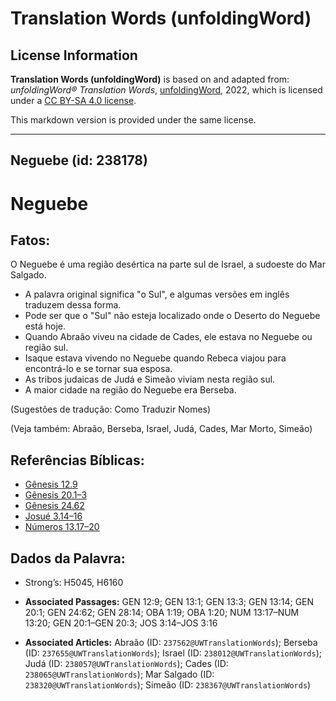 # Translation Words (unfoldingWord)

## License Information

**Translation Words (unfoldingWord)** is based on and adapted from: _unfoldingWord® Translation Words_, [unfoldingWord](https://unfoldingword.org/utw), 2022, which is licensed under a [CC BY-SA 4.0 license](https://creativecommons.org/licenses/by-sa/4.0/legalcode.en).

This markdown version is provided under the same license.



--------------------------------

## Neguebe (id: 238178)

Neguebe
=======

Fatos:
------

O Neguebe é uma região desértica na parte sul de Israel, a sudoeste do Mar Salgado.

* A palavra original significa "o Sul", e algumas versões em inglês traduzem dessa forma.
* Pode ser que o "Sul" não esteja localizado onde o Deserto do Neguebe está hoje.
* Quando Abraão viveu na cidade de Cades, ele estava no Neguebe ou região sul.
* Isaque estava vivendo no Neguebe quando Rebeca viajou para encontrá\-lo e se tornar sua esposa.
* As tribos judaicas de Judá e Simeão viviam nesta região sul.
* A maior cidade na região do Neguebe era Berseba.

(Sugestões de tradução: Como Traduzir Nomes)

(Veja também: Abraão, Berseba, Israel, Judá, Cades, Mar Morto, Simeão)

Referências Bíblicas:
---------------------

* [Gênesis 12\.9](https://ref.ly/Gen12:9)
* [Gênesis 20\.1–3](https://ref.ly/Gen20:1-Gen20:3)
* [Gênesis 24\.62](https://ref.ly/Gen24:62)
* [Josué 3\.14–16](https://ref.ly/Josh3:14-Josh3:16)
* [Números 13\.17–20](https://ref.ly/Num13:17-Num13:20)

Dados da Palavra:
-----------------

* Strong’s: H5045, H6160

* **Associated Passages:** GEN 12:9; GEN 13:1; GEN 13:3; GEN 13:14; GEN 20:1; GEN 24:62; GEN 28:14; OBA 1:19; OBA 1:20; NUM 13:17–NUM 13:20; GEN 20:1–GEN 20:3; JOS 3:14–JOS 3:16
* **Associated Articles:** Abraão (ID: `237562@UWTranslationWords`); Berseba (ID: `237655@UWTranslationWords`); Israel (ID: `238012@UWTranslationWords`); Judá (ID: `238057@UWTranslationWords`); Cades (ID: `238065@UWTranslationWords`); Mar Salgado (ID: `238320@UWTranslationWords`); Simeão (ID: `238367@UWTranslationWords`)

